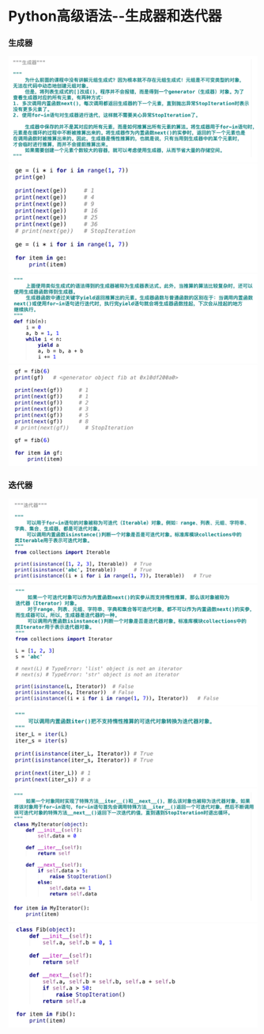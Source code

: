 # Python高级语法--生成器和迭代器
### 生成器
![](../Pictures/生成器和迭代器/生成器(1).png)
![](../Pictures/生成器和迭代器/生成器(2).png)
![](../Pictures/生成器和迭代器/生成器(3).png)
![](../Pictures/生成器和迭代器/生成器(4).png)
### 迭代器
![](../Pictures/生成器和迭代器/迭代器(1).png)
![](../Pictures/生成器和迭代器/迭代器(2).png)
![](../Pictures/生成器和迭代器/迭代器(3).png)
![](../Pictures/生成器和迭代器/迭代器(4).png)
![](../Pictures/生成器和迭代器/迭代器(5).png)